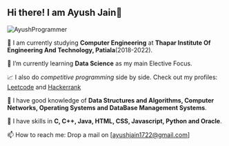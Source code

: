 ## Hi there! I am Ayush Jain👋
![AyushProgrammer](https://blog.grinfer.com/wp-content/uploads/2020/02/How-to-Learn-Computer-Programming-Languages-1160x591.png)

📕 I am currently studying **Computer Engineering** at **Thapar Institute Of Engineering And Technology, Patiala**(2018-2022).

🌱 I’m currently learning **Data Science** as my main Elective Focus.

📈 I also do *competitive programming* side by side. Check out my profiles: [Leetcode](https://leetcode.com/ayushjain1722/) and [Hackerrank](https://www.hackerrank.com/ayushjain1722)

🧐 I have good knowledge of **Data Structures and Algorithms, Computer Networks, Operating Systems and DataBase Management Systems**.

💯 I have skills in **C, C++, Java, HTML, CSS, Javascript, Python and Oracle**.

📫 How to reach me: Drop a mail on [ayushjain1722@gmail.com]



<!--
**Ayushjain1722/AyushJain1722** is a ✨ _special_ ✨ repository because its `README.md` (this file) appears on your GitHub profile.

Here are some ideas to get you started:

- 🔭 I’m currently studying at Thapar Institute Of Engineering And Technology
- 🌱 I’m currently learning ...
- 👯 I’m looking to collaborate on ...
- 🤔 I’m looking for help with ...
- 💬 Ask me about ...
-  ...
- 😄 Pronouns: ...
- ⚡ Fun fact: ...
-->
